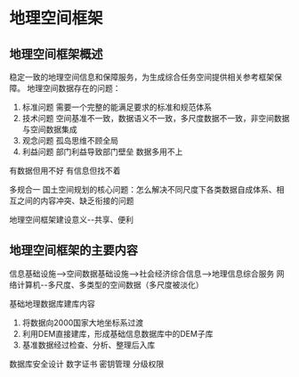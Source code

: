 # 地理空间框架

## 地理空间框架概述

稳定一致的地理空间信息和保障服务，为生成综合任务空间提供相关参考框架保障。
地理空间数据存在的问题：

1. 标准问题
   需要一个完整的能满足要求的标准和规范体系
2. 技术问题
   空间基准不一致，数据语义不一致，多尺度数据不一致，非空间数据与空间数据集成
3. 观念问题
   孤岛思维不顾全局
4. 利益问题
   部门利益导致部门壁垒
数据多用不上

有数据但用不好
有信息但找不着

多规合一
国土空间规划的核心问题：怎么解决不同尺度下各类数据自成体系、相互之间的内容冲突、缺乏衔接的问题

地理空间框架建设意义--共享、便利

## 地理空间框架的主要内容

信息基础设施-->空间数据基础设施-->社会经济综合信息-->地理信息综合服务
网络计算机--多尺度、多类型的空间数据（多尺度被淡化）

基础地理数据库建库内容

1. 将数据向2000国家大地坐标系过渡
2. 利用DEM直接建库，形成基础信息数据库中的DEM子库
3. 基准数据经过检查、分析、整理后入库

数据库安全设计
数字证书
密钥管理
分级权限

